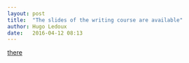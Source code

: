 ```yaml
---
layout: post
title:  "The slides of the writing course are available"
author: Hugo Ledoux
date:   2016-04-12 08:13
---
```


[there](http://tudelftgeomatics.github.io/thesis/pdfs/dubbeling.pdf)

